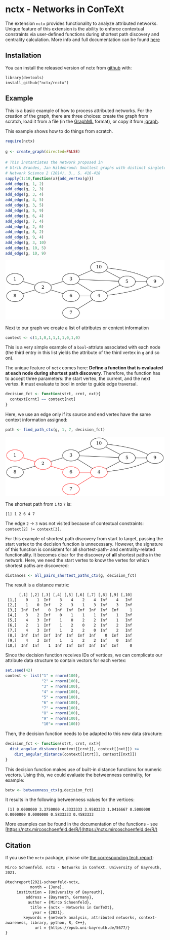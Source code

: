
# nctx - Networks in ConTeXt

<!-- badges: start -->
<!-- badges: end -->

The extension `nctx` provides functionality to analyze attributed networks. Unique feature of this extension is the ability to enforce contextual constraints via user-defined functions during shortest path discovery and centrality calculation. More info and full documentation can be found [here](https://nctx.mircoschoenfeld.de/R/)

## Installation

You can install the released version of nctx from [github](https://github.com/nctx/rnctx) with:

```{r, eval=FALSE}
library(devtools)
install_github("nctx/rnctx")
```

## Example

This is a basic example of how to process attributed networks. For the creation of the graph, there are three choices: create the graph from scratch, load it from a file (in the [GraphML](https://en.wikipedia.org/wiki/GraphML) format), or copy it from [igraph](https://igraph.org/r/).

This example shows how to do things from scratch.
```r
require(nctx)

g <- create_graph(directed=FALSE)

# This instantiates the network proposed in
# Ulrik Brandes, Jan Hildebrand: Smallest graphs with distinct singleton centers, 
# Network Science 2 (2014), 3., S. 416-418
sapply(1:10,function(x){add_vertex(g)})
add_edge(g, 1, 2)
add_edge(g, 2, 3)
add_edge(g, 3, 4)
add_edge(g, 4, 5)
add_edge(g, 3, 5)
add_edge(g, 5, 9)
add_edge(g, 6, 4)
add_edge(g, 7, 4)
add_edge(g, 2, 6)
add_edge(g, 8, 2)
add_edge(g, 9, 4)
add_edge(g, 3, 10)
add_edge(g, 10, 5)
add_edge(g, 10, 9)
```

![The example graph](inst/extdata/minbcd.png)

Next to our graph we create a list of attributes or context information
```r
context <- c(1,1,0,1,1,1,1,0,1,0)
```

This is a very simple example of a `bool`-attriute associated with each node (the third entry in this list yields the attribute of the third vertex in `g` and so on).

The unique feature of `nctx` comes here: **Define a function that is evaluated at each node during shortest path discovery**. Therefore, the function has to accept three parameters: the start vertex, the current, and the next vertex. It must evaluate to bool in order to guide edge traversal. 
```r
decision_fct <- function(strt, crnt, nxt){
  context[crnt] == context[nxt]
}
```

Here, we use an edge only if its source and end vertex have the same context information assigned:
```r
path <- find_path_ctx(g, 1, 7, decision_fct)
```

![The example graph with the shortest path from 1 to 7 highlighted](inst/extdata/minbcd_path.png)

The shortest path from `1` to `7` is:
```
[1] 1 2 6 4 7
```
The edge `2` -> `3` was not visited because of contextual constraints: `context[2] != context[3]`.

For this example of shortest path discovery from start to target, passing the start vertex to the decision function is unnecessary. However, the signature of this function is consistent for all shortest-path- and centrality-related functionality. It becomes clear for the discovery of **all** shortest paths in the network. Here, we need the start vertex to know the vertex for which shortest paths are discovered:
```r
distances <- all_pairs_shortest_paths_ctx(g, decision_fct)
```

The result is a distance matrix:
```
      [,1] [,2] [,3] [,4] [,5] [,6] [,7] [,8] [,9] [,10]
 [1,]    0    1  Inf    3    4    2    4  Inf    4   Inf
 [2,]    1    0  Inf    2    3    1    3  Inf    3   Inf
 [3,]  Inf  Inf    0  Inf  Inf  Inf  Inf  Inf  Inf     1
 [4,]    3    2  Inf    0    1    1    1  Inf    1   Inf
 [5,]    4    3  Inf    1    0    2    2  Inf    1   Inf
 [6,]    2    1  Inf    1    2    0    2  Inf    2   Inf
 [7,]    4    3  Inf    1    2    2    0  Inf    2   Inf
 [8,]  Inf  Inf  Inf  Inf  Inf  Inf  Inf    0  Inf   Inf
 [9,]    4    3  Inf    1    1    2    2  Inf    0   Inf
[10,]  Inf  Inf    1  Inf  Inf  Inf  Inf  Inf  Inf     0
```

Since the decision function receives IDs of vertices, we can complicate our attribute data structure to contain vectors for each vertex:
```r
set.seed(42)
context <- list("1" = rnorm(100),
                "2" = rnorm(100),
                "3" = rnorm(100),
                "4" = rnorm(100),
                "5" = rnorm(100),
                "6" = rnorm(100),
                "7" = rnorm(100),
                "8" = rnorm(100),
                "9" = rnorm(100),
                "10"= rnorm(100))
```
Then, the decision function needs to be adapted to this new data structure:
```r
decision_fct <- function(strt, crnt, nxt){
  dist_angular_distance(context[[crnt]], context[[nxt]]) <=
    dist_angular_distance(context[[strt]], context[[nxt]])
}
```
This decision function makes use of built-in distance functions for numeric vectors. Using this, we could evaluate the betweenness centrality, for example:
```r
betw <- betweenness_ctx(g,decision_fct)
```
It results in the following betweenness values for the vertices:
```
 [1] 0.0000000 3.3750000 4.3333333 3.9583333 1.0416667 0.5000000 0.0000000 0.0000000 0.5833333 0.4583333
```

More examples can be found in the documentation of the functions - see [https://nctx.mircoschoenfeld.de/R/](https://nctx.mircoschoenfeld.de/R/)

## Citation

If you use the `nctx` package, please cite [the corresponding tech report](https://epub.uni-bayreuth.de/5677/):

```
Mirco Schoenfeld. nctx - Networks in ConTeXt. University of Bayreuth, 2021.
```

```
@techreport{2021-schoenfeld-nctx,
           month = {June},
     institution = {University of Bayreuth},
         address = {Bayreuth, Germany},
          author = {Mirco Schoenfeld},
           title = {nctx - Networks in ConTeXt},
            year = {2021},
        keywords = {network analysis, attributed networks, context-awareness, library, python, R, C++},
             url = {https://epub.uni-bayreuth.de/5677/}
}
```


